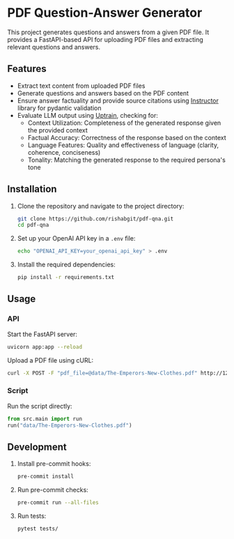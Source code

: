 # PDF Question-Answer Generator

This project generates questions and answers from a given PDF file. It provides a FastAPI-based API for uploading PDF files and extracting relevant questions and answers.

## Features

- Extract text content from uploaded PDF files
- Generate questions and answers based on the PDF content
- Ensure answer factuality and provide source citations using [Instructor](https://jxnl.github.io/instructor/why/) library for pydantic validation
- Evaluate LLM output using [Uptrain](https://docs.uptrain.ai/getting-started/why-we-are-building-uptrain), checking for:
  - Context Utilization: Completeness of the generated response given the provided context
  - Factual Accuracy: Correctness of the response based on the context
  - Language Features: Quality and effectiveness of language (clarity, coherence, conciseness)
  - Tonality: Matching the generated response to the required persona's tone

## Installation

1. Clone the repository and navigate to the project directory:

   ```bash
   git clone https://github.com/rishabgit/pdf-qna.git
   cd pdf-qna
   ```

2. Set up your OpenAI API key in a `.env` file:

   ```bash
   echo "OPENAI_API_KEY=your_openai_api_key" > .env
   ```

3. Install the required dependencies:

   ```bash
   pip install -r requirements.txt
   ```

## Usage

### API

Start the FastAPI server:

```bash
uvicorn app:app --reload
```

Upload a PDF file using cURL:

```bash
curl -X POST -F "pdf_file=@data/The-Emperors-New-Clothes.pdf" http://127.0.0.1:8000/extract_text
```

### Script

Run the script directly:

```python
from src.main import run
run("data/The-Emperors-New-Clothes.pdf")
```

## Development

1. Install pre-commit hooks:

   ```bash
   pre-commit install
   ```

2. Run pre-commit checks:

   ```bash
   pre-commit run --all-files
   ```

3. Run tests:

   ```bash
   pytest tests/
   ```
